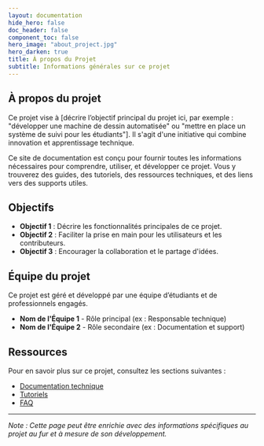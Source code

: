 ```yaml
---
layout: documentation
hide_hero: false
doc_header: false
component_toc: false
hero_image: "about_project.jpg"
hero_darken: true
title: À propos du Projet
subtitle: Informations générales sur ce projet
---
```


## À propos du projet

Ce projet vise à [décrire l’objectif principal du projet ici, par exemple : "développer une machine de dessin automatisée" ou "mettre en place un système de suivi pour les étudiants"]. Il s'agit d'une initiative qui combine innovation et apprentissage technique.

Ce site de documentation est conçu pour fournir toutes les informations nécessaires pour comprendre, utiliser, et développer ce projet. Vous y trouverez des guides, des tutoriels, des ressources techniques, et des liens vers des supports utiles.

## Objectifs

- **Objectif 1** : Décrire les fonctionnalités principales de ce projet.
- **Objectif 2** : Faciliter la prise en main pour les utilisateurs et les contributeurs.
- **Objectif 3** : Encourager la collaboration et le partage d'idées.

## Équipe du projet

Ce projet est géré et développé par une équipe d’étudiants et de professionnels engagés. 

- **Nom de l'Équipe 1** - Rôle principal (ex : Responsable technique)
- **Nom de l'Équipe 2** - Rôle secondaire (ex : Documentation et support)

## Ressources

Pour en savoir plus sur ce projet, consultez les sections suivantes :

- [Documentation technique](#)
- [Tutoriels](#)
- [FAQ](#)

---

_Note : Cette page peut être enrichie avec des informations spécifiques au projet au fur et à mesure de son développement._
